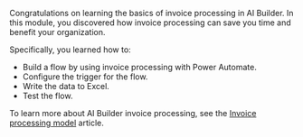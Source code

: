 Congratulations on learning the basics of invoice processing in AI Builder. In this module, you discovered how invoice processing can save you time and benefit your organization.

Specifically, you learned how to:

- Build a flow by using invoice processing with Power Automate.
- Configure the trigger for the flow.
- Write the data to Excel.
- Test the flow.

To learn more about AI Builder invoice processing, see the [Invoice processing model](/ai-builder/prebuilt-invoice-processing/?azure-portal=true) article.
